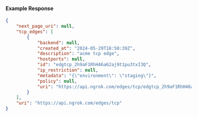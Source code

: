 <!-- Code generated for API Clients. DO NOT EDIT. -->

#### Example Response

```json
{
	"next_page_uri": null,
	"tcp_edges": [
		{
			"backend": null,
			"created_at": "2024-05-29T18:50:39Z",
			"description": "acme tcp edge",
			"hostports": null,
			"id": "edgtcp_2h9aF1RhH46a62aj9t1pu3txI3Q",
			"ip_restriction": null,
			"metadata": "{\"environment\": \"staging\"}",
			"policy": null,
			"uri": "https://api.ngrok.com/edges/tcp/edgtcp_2h9aF1RhH46a62aj9t1pu3txI3Q"
		}
	],
	"uri": "https://api.ngrok.com/edges/tcp"
}
```
